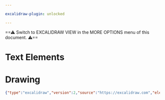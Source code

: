 ```yaml
---

excalidraw-plugin: unlocked

---
```

==⚠  Switch to EXCALIDRAW VIEW in the MORE OPTIONS menu of this document. ⚠==

# Text Elements
# Drawing
```json
{"type":"excalidraw","version":2,"source":"https://excalidraw.com","elements":[],"appState":{"theme":"dark","viewBackgroundColor":"#ffffff"}}
```